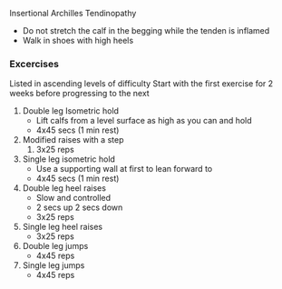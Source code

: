 Insertional Archilles Tendinopathy

- Do not stretch the calf in the begging while the tenden is inflamed 
- Walk in shoes with high heels
### Excercises
Listed in ascending levels of difficulty 
Start with the first exercise for 2 weeks before progressing to the next 
1. Double leg Isometric hold
	- Lift calfs from a level surface as high as you can and hold
	- 4x45 secs (1 min rest)
2. Modified raises with a step 
	1. 3x25 reps
3. Single leg isometric hold
	- Use a supporting wall at first to lean forward to
	- 4x45 secs (1 min rest)
4. Double leg heel raises 
	- Slow and controlled 
	- 2 secs up 2 secs down 
	- 3x25 reps
5. Single leg heel raises 
	- 3x25 reps
6. Double leg jumps 
	- 4x45 reps 
7. Single leg jumps 
	- 4x45 reps 

